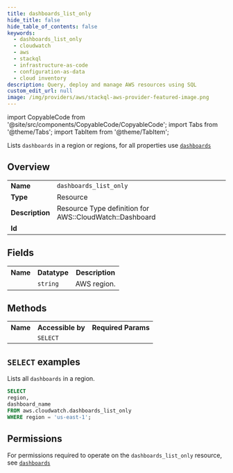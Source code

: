 ```yaml
---
title: dashboards_list_only
hide_title: false
hide_table_of_contents: false
keywords:
  - dashboards_list_only
  - cloudwatch
  - aws
  - stackql
  - infrastructure-as-code
  - configuration-as-data
  - cloud inventory
description: Query, deploy and manage AWS resources using SQL
custom_edit_url: null
image: /img/providers/aws/stackql-aws-provider-featured-image.png
---
```


import CopyableCode from '@site/src/components/CopyableCode/CopyableCode';
import Tabs from '@theme/Tabs';
import TabItem from '@theme/TabItem';

Lists <code>dashboards</code> in a region or regions, for all properties use <a href="/providers/aws/serviceName/dashboards/"><code>dashboards</code></a>

## Overview
<table><tbody>
<tr><td><b>Name</b></td><td><code>dashboards_list_only</code></td></tr>
<tr><td><b>Type</b></td><td>Resource</td></tr>
<tr><td><b>Description</b></td><td>Resource Type definition for AWS::CloudWatch::Dashboard</td></tr>
<tr><td><b>Id</b></td><td><CopyableCode code="aws.cloudwatch.dashboards_list_only" /></td></tr>
</tbody></table>

## Fields
<table><tbody><tr><th>Name</th><th>Datatype</th><th>Description</th></tr><tr><td><CopyableCode code="region" /></td><td><code>string</code></td><td>AWS region.</td></tr>
</tbody></table>

## Methods

<table><tbody>
  <tr>
    <th>Name</th>
    <th>Accessible by</th>
    <th>Required Params</th>
  </tr>
  <tr>
    <td><CopyableCode code="list_resources" /></td>
    <td><code>SELECT</code></td>
    <td><CopyableCode code="region" /></td>
  </tr>
</tbody></table>

## `SELECT` examples
Lists all <code>dashboards</code> in a region.
```sql
SELECT
region,
dashboard_name
FROM aws.cloudwatch.dashboards_list_only
WHERE region = 'us-east-1';
```


## Permissions

For permissions required to operate on the <code>dashboards_list_only</code> resource, see <a href="/providers/aws/cloudwatch/dashboards/#permissions"><code>dashboards</code></a>

